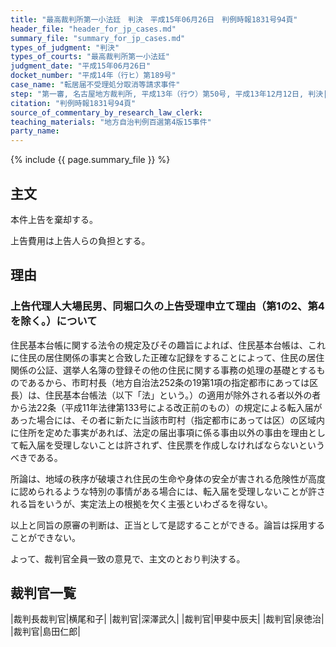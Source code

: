 ```yaml
---
title: "最高裁判所第一小法廷　判決　平成15年06月26日　判例時報1831号94頁"
header_file: "header_for_jp_cases.md"
summary_file: "summary_for_jp_cases.md"
types_of_judgment: "判決"
types_of_courts: "最高裁判所第一小法廷"
judgment_date: "平成15年06月26日"
docket_number: "平成14年（行ヒ）第189号"
case_name: "転居届不受理処分取消等請求事件"
step: "第一審, 名古屋地方裁判所, 平成13年（行ウ）第50号, 平成13年12月12日, 判決|控訴審, 名古屋高等裁判所, 平成14年（行コ）第3号, 平成14年4月19日, 判決"
citation: "判例時報1831号94頁"
source_of_commentary_by_research_law_clerk:
teaching_materials: "地方自治判例百選第4版15事件"
party_name:
---
```


{% include {{ page.summary_file }}  %}





## 主文



本件上告を棄却する。

上告費用は上告人らの負担とする。





## 理由



### 上告代理人大場民男、同堀口久の上告受理申立て理由（第1の2、第4を除く。）について

住民基本台帳に関する法令の規定及びその趣旨によれば、住民基本台帳は、これに住民の居住関係の事実と合致した正確な記録をすることによって、住民の居住関係の公証、選挙人名簿の登録その他の住民に関する事務の処理の基礎とするものであるから、市町村長（地方自治法252条の19第1項の指定都市にあっては区長）は、住民基本台帳法（以下「法」という。）の適用が除外される者以外の者から法22条（平成11年法律第133号による改正前のもの）の規定による転入届があった場合には、その者に新たに当該市町村（指定都市にあっては区）の区域内に住所を定めた事実があれば、法定の届出事項に係る事由以外の事由を理由として転入届を受理しないことは許されず、住民票を作成しなければならないというべきである。

所論は、地域の秩序が破壊され住民の生命や身体の安全が害される危険性が高度に認められるような特別の事情がある場合には、転入届を受理しないことが許される旨をいうが、実定法上の根拠を欠く主張といわざるを得ない。

以上と同旨の原審の判断は、正当として是認することができる。論旨は採用することができない。

よって、裁判官全員一致の意見で、主文のとおり判決する。

## 裁判官一覧

|裁判長裁判官|横尾和子|
|裁判官|深澤武久|
|裁判官|甲斐中辰夫|
|裁判官|泉徳治|
|裁判官|島田仁郎|





